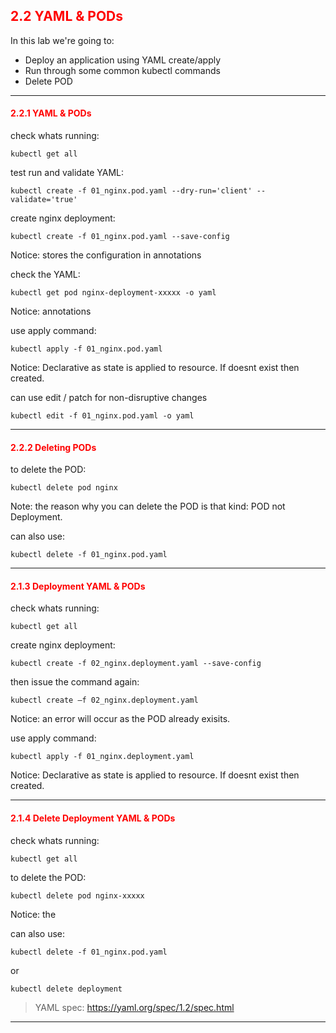 ## <font color='red'> 2.2 YAML & PODs </font>

In this lab we're going to:
* Deploy an application using YAML  create/apply
* Run through some common kubectl commands
* Delete POD

---

#### <font color='red'> 2.2.1 YAML & PODs </font>
check whats running:
```
kubectl get all
```
test run and validate YAML:
```
kubectl create -f 01_nginx.pod.yaml --dry-run='client' --validate='true'
```
create nginx deployment:
```
kubectl create -f 01_nginx.pod.yaml --save-config
```
Notice: stores the configuration in annotations  

check the YAML:
```
kubectl get pod nginx-deployment-xxxxx -o yaml
```
Notice: annotations    

use apply command:
```
kubectl apply -f 01_nginx.pod.yaml
```
Notice: Declarative as state is applied to resource.  If doesnt exist then created.

can use edit / patch for non-disruptive changes
```
kubectl edit -f 01_nginx.pod.yaml -o yaml
```

---


#### <font color='red'> 2.2.2 Deleting PODs </font>
to delete the POD:
```
kubectl delete pod nginx
```
Note: the reason why you can delete the POD is that kind: POD not Deployment.

can also use:
```
kubectl delete -f 01_nginx.pod.yaml
```  

---

#### <font color='red'> 2.1.3 Deployment YAML & PODs </font>
check whats running:
```
kubectl get all
```
create nginx deployment:
```
kubectl create -f 02_nginx.deployment.yaml --save-config
```
then issue the command again:
```
kubectl create –f 02_nginx.deployment.yaml
```
Notice: an error will occur as the POD already exisits.

use apply command:
```
kubectl apply -f 01_nginx.deployment.yaml
```
Notice: Declarative as state is applied to resource.  If doesnt exist then created.

---

#### <font color='red'> 2.1.4 Delete Deployment YAML & PODs </font>
check whats running:
```
kubectl get all
```

to delete the POD:
```
kubectl delete pod nginx-xxxxx
```
Notice: the 

can also use:
```
kubectl delete -f 01_nginx.pod.yaml
``` 
or 

```
kubectl delete deployment 
```

> YAML spec: https://yaml.org/spec/1.2/spec.html

---